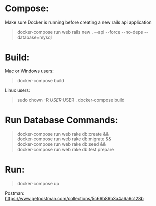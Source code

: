 
Compose:
========
Make sure Docker is running before creating a new rails api application
> docker-compose run web rails new . --api --force --no-deps --database=mysql


Build:
======
Mac or Windows users:
> docker-compose build

Linux users:
> sudo chown -R $USER:$USER .
> docker-compose build

Run Database Commands:
================
> docker-compose run web rake db:create && \
docker-compose run web rake db:migrate && \
docker-compose run web rake db:seed && \
docker-compose run web rake db:test:prepare

Run:
====
> docker-compose up

Postman:
https://www.getpostman.com/collections/5c66b86b3a4a6a6c128b